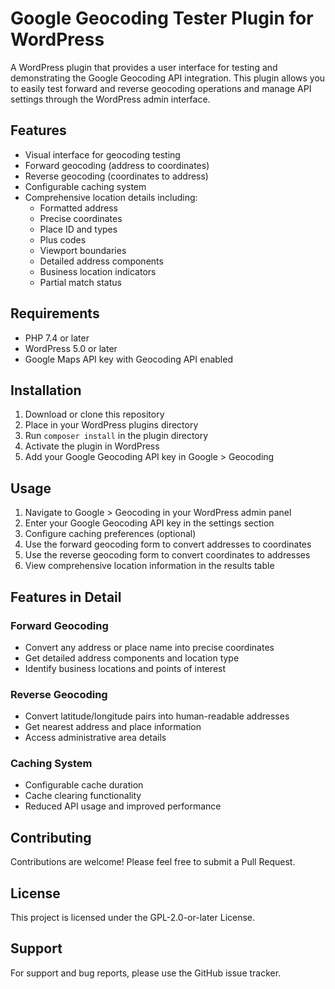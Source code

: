 # Google Geocoding Tester Plugin for WordPress

A WordPress plugin that provides a user interface for testing and demonstrating the Google Geocoding API integration. This plugin allows you to easily test forward and reverse geocoding operations and manage API settings through the WordPress admin interface.

## Features

- Visual interface for geocoding testing
- Forward geocoding (address to coordinates)
- Reverse geocoding (coordinates to address)
- Configurable caching system
- Comprehensive location details including:
    - Formatted address
    - Precise coordinates
    - Place ID and types
    - Plus codes
    - Viewport boundaries
    - Detailed address components
    - Business location indicators
    - Partial match status

## Requirements

- PHP 7.4 or later
- WordPress 5.0 or later
- Google Maps API key with Geocoding API enabled

## Installation

1. Download or clone this repository
2. Place in your WordPress plugins directory
3. Run `composer install` in the plugin directory
4. Activate the plugin in WordPress
5. Add your Google Geocoding API key in Google > Geocoding

## Usage

1. Navigate to Google > Geocoding in your WordPress admin panel
2. Enter your Google Geocoding API key in the settings section
3. Configure caching preferences (optional)
4. Use the forward geocoding form to convert addresses to coordinates
5. Use the reverse geocoding form to convert coordinates to addresses
6. View comprehensive location information in the results table

## Features in Detail

### Forward Geocoding
- Convert any address or place name into precise coordinates
- Get detailed address components and location type
- Identify business locations and points of interest

### Reverse Geocoding
- Convert latitude/longitude pairs into human-readable addresses
- Get nearest address and place information
- Access administrative area details

### Caching System
- Configurable cache duration
- Cache clearing functionality
- Reduced API usage and improved performance

## Contributing

Contributions are welcome! Please feel free to submit a Pull Request.

## License

This project is licensed under the GPL-2.0-or-later License.

## Support

For support and bug reports, please use the GitHub issue tracker.